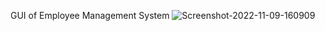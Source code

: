 GUI of Employee Management System
<img src="https://i.ibb.co/QQ6LV7b/Screenshot-2022-11-09-160909.png" alt="Screenshot-2022-11-09-160909" border="0" />



